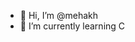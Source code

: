 - 👋 Hi, I’m @mehakh
- 🌱 I’m currently learning C

<!---
mehakh/mehakh is a ✨ special ✨ repository because its `README.md` (this file) appears on your GitHub profile.
You can click the Preview link to take a look at your changes.
--->
